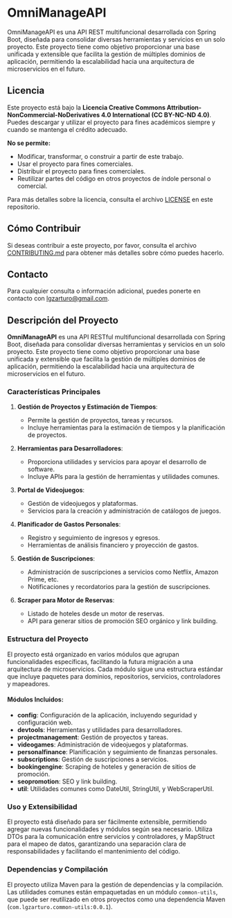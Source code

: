 # OmniManageAPI

OmniManageAPI es una API REST multifuncional desarrollada con Spring Boot, diseñada para consolidar diversas herramientas y servicios en un solo proyecto. Este proyecto tiene como objetivo proporcionar una base unificada y extensible que facilita la gestión de múltiples dominios de aplicación, permitiendo la escalabilidad hacia una arquitectura de microservicios en el futuro.

## Licencia

Este proyecto está bajo la **Licencia Creative Commons Attribution-NonCommercial-NoDerivatives 4.0 International (CC BY-NC-ND 4.0)**. Puedes descargar y utilizar el proyecto para fines académicos siempre y cuando se mantenga el crédito adecuado.

**No se permite:**
- Modificar, transformar, o construir a partir de este trabajo.
- Usar el proyecto para fines comerciales.
- Distribuir el proyecto para fines comerciales.
- Reutilizar partes del código en otros proyectos de índole personal o comercial.

Para más detalles sobre la licencia, consulta el archivo [LICENSE](LICENSE) en este repositorio.

## Cómo Contribuir

Si deseas contribuir a este proyecto, por favor, consulta el archivo [CONTRIBUTING.md](CONTRIBUTING.md) para obtener más detalles sobre cómo puedes hacerlo.

## Contacto

Para cualquier consulta o información adicional, puedes ponerte en contacto con [lgzarturo@gmail.com](mailto:lgzarturo@gmail.com).

## Descripción del Proyecto

**OmniManageAPI** es una API RESTful multifuncional desarrollada con Spring Boot, diseñada para consolidar diversas herramientas y servicios en un solo proyecto. Este proyecto tiene como objetivo proporcionar una base unificada y extensible que facilita la gestión de múltiples dominios de aplicación, permitiendo la escalabilidad hacia una arquitectura de microservicios en el futuro.

### Características Principales

1. **Gestión de Proyectos y Estimación de Tiempos**:
    - Permite la gestión de proyectos, tareas y recursos.
    - Incluye herramientas para la estimación de tiempos y la planificación de proyectos.

2. **Herramientas para Desarrolladores**:
    - Proporciona utilidades y servicios para apoyar el desarrollo de software.
    - Incluye APIs para la gestión de herramientas y utilidades comunes.

3. **Portal de Videojuegos**:
    - Gestión de videojuegos y plataformas.
    - Servicios para la creación y administración de catálogos de juegos.

4. **Planificador de Gastos Personales**:
    - Registro y seguimiento de ingresos y egresos.
    - Herramientas de análisis financiero y proyección de gastos.

5. **Gestión de Suscripciones**:
    - Administración de suscripciones a servicios como Netflix, Amazon Prime, etc.
    - Notificaciones y recordatorios para la gestión de suscripciones.

6. **Scraper para Motor de Reservas**:
    - Listado de hoteles desde un motor de reservas.
    - API para generar sitios de promoción SEO orgánico y link building.

### Estructura del Proyecto

El proyecto está organizado en varios módulos que agrupan funcionalidades específicas, facilitando la futura migración a una arquitectura de microservicios. Cada módulo sigue una estructura estándar que incluye paquetes para dominios, repositorios, servicios, controladores y mapeadores.

#### Módulos Incluidos:

- **config**: Configuración de la aplicación, incluyendo seguridad y configuración web.
- **devtools**: Herramientas y utilidades para desarrolladores.
- **projectmanagement**: Gestión de proyectos y tareas.
- **videogames**: Administración de videojuegos y plataformas.
- **personalfinance**: Planificación y seguimiento de finanzas personales.
- **subscriptions**: Gestión de suscripciones a servicios.
- **bookingengine**: Scraping de hoteles y generación de sitios de promoción.
- **seopromotion**: SEO y link building.
- **util**: Utilidades comunes como DateUtil, StringUtil, y WebScraperUtil.

### Uso y Extensibilidad

El proyecto está diseñado para ser fácilmente extensible, permitiendo agregar nuevas funcionalidades y módulos según sea necesario. Utiliza DTOs para la comunicación entre servicios y controladores, y MapStruct para el mapeo de datos, garantizando una separación clara de responsabilidades y facilitando el mantenimiento del código.

### Dependencias y Compilación

El proyecto utiliza Maven para la gestión de dependencias y la compilación. Las utilidades comunes están empaquetadas en un módulo `common-utils`, que puede ser reutilizado en otros proyectos como una dependencia Maven (`com.lgzarturo.common-utils:0.0.1`).
